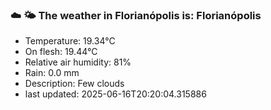 ### ☁️ 🌤️  The weather in Florianópolis is: Florianópolis

- Temperature: 19.34°C
- On flesh: 19.44°C
- Relative air humidity: 81%
- Rain: 0.0 mm
- Description: Few clouds
- last updated: 2025-06-16T20:20:04.315886
